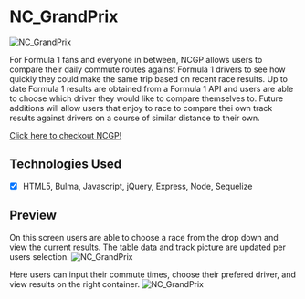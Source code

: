 # NC_GrandPrix

![NC_GrandPrix](public/assets/img/NCGP.png)


For Formula 1 fans and everyone in between, NCGP allows users to compare their daily commute routes against Formula 1 drivers to see how quickly they could make the same trip based on recent race results. Up to date Formula 1 results are obtained from a Formula 1 API and users are able to choose which driver they would like to compare themselves to. Future additions will allow users that enjoy to race to compare thei own track results against drivers on a course of similar distance to their own.

[Click here to checkout NCGP!]( https://powerful-ocean-95718.herokuapp.com)

## Technologies Used
- [x] HTML5, Bulma, Javascript, jQuery, Express, Node, Sequelize

## Preview

On this screen users are able to choose a race from the drop down and view the current results. The table data and track picture are updated per users selection.
![NC_GrandPrix](public/assets/img/race.png)

Here users can input their commute times, choose their prefered driver, and view results on the right container.
![NC_GrandPrix](public/assets/img/compare.png)


